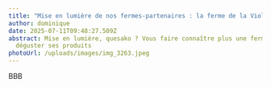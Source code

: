 ```yaml
---
title: "Mise en lumière de nos fermes-partenaires : la ferme de la Violaie"
author: dominique
date: 2025-07-11T09:48:27.509Z
abstract: Mise en lumière, quesako ? Vous faire connaître plus une ferme et
  déguster ses produits
photoUrl: /uploads/images/img_3263.jpeg
---
```

BBB